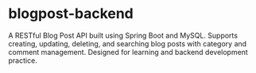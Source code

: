 # blogpost-backend
A RESTful Blog Post API built using Spring Boot and MySQL. Supports creating, updating, deleting, and searching blog posts with category and comment management. Designed for learning and backend development practice.

